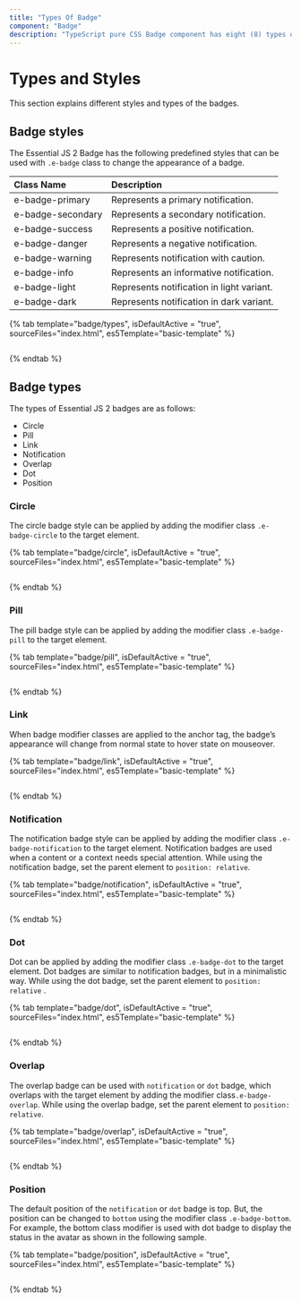 ```yaml
---
title: "Types Of Badge"
component: "Badge"
description: "TypeScript pure CSS Badge component has eight (8) types of badges, namely circle, pill, link, notification, overlap, dot, and position."
---
```


# Types and Styles

This section explains different styles and types of the badges.

## Badge styles

The Essential JS 2 Badge has the following predefined styles that can be used with `.e-badge` class to change the appearance of a badge.

| Class Name        | Description
| :-------------   |:-------------
| e-badge-primary   | Represents a primary notification.
| e-badge-secondary | Represents a secondary notification.
| e-badge-success   | Represents a positive notification.
| e-badge-danger    | Represents a negative notification.
| e-badge-warning   | Represents notification with caution.
| e-badge-info      | Represents an informative notification.
| e-badge-light     | Represents notification in light variant.
| e-badge-dark      | Represents notification in dark variant.

{% tab template="badge/types", isDefaultActive = "true", sourceFiles="index.html", es5Template="basic-template" %}

```typescript

```

{% endtab %}

## Badge types

The types of Essential JS 2 badges are as follows:

* Circle
* Pill
* Link
* Notification
* Overlap
* Dot
* Position

### Circle

The circle badge style can be applied by adding the modifier class `.e-badge-circle` to the target element.

{% tab template="badge/circle", isDefaultActive = "true", sourceFiles="index.html", es5Template="basic-template" %}

```typescript

```

{% endtab %}

### Pill

The pill badge style can be applied by adding the modifier class `.e-badge-pill` to the target element.

{% tab template="badge/pill", isDefaultActive = "true", sourceFiles="index.html", es5Template="basic-template" %}

```typescript

```

{% endtab %}

### Link

When badge modifier classes are applied to the anchor tag, the badge’s appearance will change from normal state to hover state on mouseover.

{% tab template="badge/link", isDefaultActive = "true", sourceFiles="index.html", es5Template="basic-template" %}

```typescript

```

{% endtab %}

### Notification

The notification badge style can be applied by adding the modifier class `.e-badge-notification` to the target element. Notification badges are used when a content or a context needs special attention. While using the notification badge, set the parent element to `position: relative`.

{% tab template="badge/notification", isDefaultActive = "true", sourceFiles="index.html", es5Template="basic-template" %}

```typescript

```

{% endtab %}

### Dot

Dot can be applied by adding the modifier class `.e-badge-dot` to the target element. Dot badges are similar to notification badges, but in a minimalistic way. While using the dot badge, set the parent element to `position: relative` .

{% tab template="badge/dot", isDefaultActive = "true", sourceFiles="index.html", es5Template="basic-template" %}

```typescript

```

{% endtab %}

### Overlap

The overlap badge can be used with `notification` or `dot` badge, which overlaps with the target element by adding the modifier class`.e-badge-overlap`. While using the overlap badge, set the parent element to `position: relative`.

{% tab template="badge/overlap", isDefaultActive = "true", sourceFiles="index.html", es5Template="basic-template" %}

```typescript

```

{% endtab %}

### Position

The default position of the `notification` or `dot` badge is top. But, the position can be changed to `bottom` using the modifier class `.e-badge-bottom`. For example, the bottom class modifier is used with dot badge to display the status in the avatar as shown in the following sample.

{% tab template="badge/position", isDefaultActive = "true", sourceFiles="index.html", es5Template="basic-template" %}

```typescript

```

{% endtab %}
